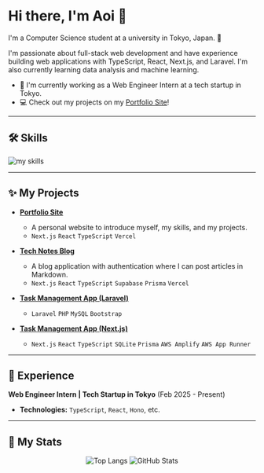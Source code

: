 # Hi there, I'm Aoi 👋

I'm a Computer Science student at a university in Tokyo, Japan. 🗼

I'm passionate about full-stack web development and have experience building web applications with TypeScript, React, Next.js, and Laravel. I'm also currently learning data analysis and machine learning.

- 🏢 I'm currently working as a Web Engineer Intern at a tech startup in Tokyo.
- 💻 Check out my projects on my [Portfolio Site](https://aoi3u.vercel.app/)!

---

## 🛠️ Skills

<img alt="my skills" src="https://skillicons.dev/icons?theme=dark&perline=7&i=html,css,js,typescript,react,next,php,laravel,python,java" />

---

## ✨ My Projects

- **[Portfolio Site](https://aoi3u.vercel.app/)**
  - A personal website to introduce myself, my skills, and my projects.
  - `Next.js` `React` `TypeScript` `Vercel`

- **[Tech Notes Blog](https://tech-notes-waseda.vercel.app/)**
  - A blog application with authentication where I can post articles in Markdown.
  - `Next.js` `React` `TypeScript` `Supabase` `Prisma` `Vercel`

- **[Task Management App (Laravel)](https://laravel-to-do.vercel.app/tasks)**
  - `Laravel` `PHP` `MySQL` `Bootstrap`

- **[Task Management App (Next.js)](https://main.dwd55mk6komcp.amplifyapp.com/)**  
  - `Next.js` `React` `TypeScript` `SQLite` `Prisma` `AWS Amplify` `AWS App Runner`
---

## 🏢 Experience

**Web Engineer Intern | Tech Startup in Tokyo** (Feb 2025 - Present)
- **Technologies:** `TypeScript`, `React`, `Hono`, etc.

---

## 💪 My Stats

<p align="center">
  <img alt="Top Langs" src="https://github-readme-stats-clone-flame.vercel.app/api/top-langs/?username=Aoi3u&layout=compact&exclude_repo=github-readme-stats" />
  <img alt="GitHub Stats" src="https://github-readme-stats-clone-flame.vercel.app/api?username=Aoi3u&layout=compact" />
</p>
